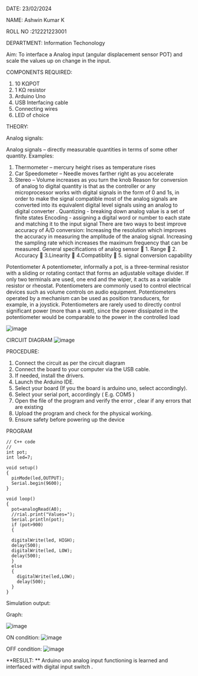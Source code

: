   DATE: 23/02/2024
  
  NAME: Ashwin Kumar K
  
 ROLL NO :212221223001
 
 DEPARTMENT: Information Techonology

Aim:  To interface a Analog  input (angular displacement sensor POT) and scale the values up on change in the input.


COMPONENTS REQUIRED:
1.	10 KΩPOT
2.	1 KΩ resistor 
3.	Arduino Uno 
4.	USB Interfacing cable 
5.	Connecting wires 
6.	LED of choice 



THEORY: 

Analog signals:

Analog signals – directly measurable quantities in terms of some other quantity.
Examples:
1. Thermometer – mercury height rises as temperature rises
2. Car Speedometer – Needle moves farther right as you accelerate
3. Stereo – Volume increases as you turn the knob
Reason for conversion of analog to digital quantity is that as the controller or any microprocessor works with digital signals in the form of 0 and 1s, in order to make the signal compatible  most of the analog signals are converted into its equivalent digital level signals using an analog to digital converter .
Quantizing - breaking down analog value is a set of finite states
Encoding - assigning a digital word or number to each state and matching it to the input signal
 There are two ways to best improve accuracy of A/D conversion:
Increasing the resolution which improves the accuracy in measuring the amplitude of the analog signal.
Increasing the sampling rate which increases the maximum frequency that can be measured.
General specifications of analog sensor
	1. Range
	2. Accuracy
	3.Linearity
	4.Compatiblity
	5. signal conversion capability

Potentiometer
A potentiometer, informally a pot, is a three-terminal resistor with a sliding or rotating contact that forms an adjustable voltage divider. If only two terminals are used, one end and the wiper, it acts as a variable resistor or rheostat.
Potentiometers are commonly used to control electrical devices such as volume controls on audio equipment. Potentiometers operated by a mechanism can be used as position transducers, for example, in a joystick. Potentiometers are rarely used to directly control significant power (more than a watt), since the power dissipated in the potentiometer would be comparable to the power in the controlled load






![image](https://user-images.githubusercontent.com/36288975/163530788-eec3cdc3-95e8-4d2d-8349-6d0ea4c9439c.png)

CIRCUIT DIAGRAM
![image](https://github.com/Ashwinkumar26/EXPERIMENT-NO--02-INTERFACING-ANALOG-INPUT-SENSOR-POT-WITH-ARDUINO-/assets/145831269/b1612e17-6bf4-4529-8654-d3830813f007)





PROCEDURE:

1.	Connect the circuit as per the circuit diagram 
2.	Connect the board to your computer via the USB cable.
3.	If needed, install the drivers.
4.	Launch the Arduino IDE.
5.	Select your board (If you the board is arduino uno, select accordingly).
6.	Select your serial port, accordingly ( E.g. COM5 )
7.	Open the file of the program  and verify the error , clear if any errors that are existing 
8.	Upload the program and check for the physical working. 
9.	Ensure safety before powering up the device 



PROGRAM
```
// C++ code
//
int pot;
int led=7;

void setup()
{
  pinMode(led,OUTPUT);
  Serial.begin(9600);
}

void loop()
{
  pot=analogRead(A0);
  //rial.print("Values=");
  Serial.println(pot);
  if (pot>900)
  {  
 
  digitalWrite(led, HIGH);
  delay(500);
  digitalWrite(led, LOW);
  delay(500); 
  }
  else
  {
    digitalWrite(led,LOW);
    delay(500);
  }
}
```









Simulation output:


Graph:

![image](https://github.com/Ashwinkumar26/EXPERIMENT-NO--02-INTERFACING-ANALOG-INPUT-SENSOR-POT-WITH-ARDUINO-/assets/145831269/0015a239-5502-4d72-913e-b83ca854a53b)

ON condition:
![image](https://github.com/Ashwinkumar26/EXPERIMENT-NO--02-INTERFACING-ANALOG-INPUT-SENSOR-POT-WITH-ARDUINO-/assets/145831269/6475350b-ccea-4ac3-b690-94629af9bc49)

OFF condition:
![image](https://github.com/Ashwinkumar26/EXPERIMENT-NO--02-INTERFACING-ANALOG-INPUT-SENSOR-POT-WITH-ARDUINO-/assets/145831269/66885976-06d7-4864-a682-ec451b26acc4)














**RESULT: ** Arduino uno analog input functioning is learned and interfaced with digital input switch .
